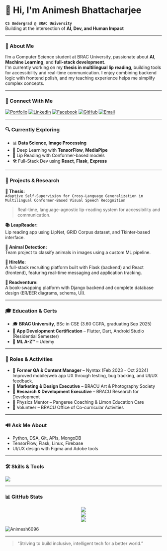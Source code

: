 # 👋 Hi, I'm Animesh Bhattacharjee  
**`CS Undergrad @ BRAC University`**  
Building at the intersection of **AI, Dev, and Human Impact**

---

### 🚀 About Me
I’m a Computer Science student at BRAC University, passionate about **AI**, **Machine Learning**, and **full-stack development**.  
I'm currently working on my **thesis in multilingual lip reading**, building tools for accessibility and real-time communication. I enjoy combining backend logic with frontend polish, and my teaching experience helps me simplify complex concepts.

---

### 📢 Connect With Me

[![Portfolio](https://img.shields.io/badge/Portfolio-%23a020f0.svg?&style=flat-square&logo=internet-explorer&logoColor=white)](https://animeshbhattacharjeeofficial.netlify.app)
[![LinkedIn](https://img.shields.io/badge/LinkedIn-%230077B5.svg?&style=flat-square&logo=linkedin&logoColor=white)](https://linkedin.com/in/animesh-bhattacharjee-jhalok/)
[![Facebook](https://img.shields.io/badge/Facebook-%231877F2.svg?&style=flat-square&logo=facebook&logoColor=white)](https://facebook.com/animesh.bhattacharjee.6096)
[![GitHub](https://img.shields.io/badge/GitHub-%2312100E.svg?&style=flat-square&logo=github&logoColor=white)](https://github.com/Animesh6096)
[![Email](https://img.shields.io/badge/Gmail-D14836?style=flat-square&logo=gmail&logoColor=white)](mailto:animesh.bhattacharjee.jhalok@gmail.com)

---

### 🔍 Currently Exploring
- 📊 **Data Science**, **Image Processing**
- 🔬 Deep Learning with **TensorFlow**, **MediaPipe**
- 🧠 Lip Reading with Conformer-based models
- 🛠️ Full-Stack Dev using **React**, **Flask**, **Express**

---

### 🧠 Projects & Research

**🔪 Thesis:**  
`Adaptive Self-Supervision for Cross-Language Generalization in Multilingual Conformer-Based Visual Speech Recognition`  
> Real-time, language-agnostic lip-reading system for accessibility and communication.

**📚 LeapReader:**  
Lip reading app using LipNet, GRID Corpus dataset, and Tkinter-based interface.

**🧠 Animal Detection:**  
Team project to classify animals in images using a custom ML pipeline.

**💼 HireMe:**  
A full-stack recruiting platform built with Flask (backend) and React (frontend), featuring real-time messaging and application tracking.

**📖 Readventure:**  
A book-swapping platform with Django backend and complete database design (ER/EER diagrams, schema, UI).

---

### 🎓 Education & Certs
- 🎓 **BRAC University**, BSc in CSE (3.60 CGPA, graduating Sep 2025)
- 📱 **App Development Certification** – Flutter, Dart, Android Studio (Residential Semester)
- 🤖 **ML A-Z™** – Udemy

---

### 🌟 Roles & Activities
- 👤 **Former QA & Content Manager** – Nyntax (Feb 2023 - Oct 2024)  
  Improved mobile/web app UX through testing, bug tracking, and UI/UX feedback.
- 🎨 **Marketing & Design Executive** – BRACU Art & Photography Society  
- 🔬 **Research & Development Executive** – BRACU Research for Development  
- 🎤 Physics Mentor – Pangeree Coaching & Limon Education Care  
- 📍 Volunteer – BRACU Office of Co-curricular Activities

---

### 🔊 Ask Me About
- Python, DSA, Git, APIs, MongoDB  
- TensorFlow, Flask, Linux, Firebase  
- UI/UX design with Figma and Adobe tools

---

### 🛠️ Skills & Tools
<p>
  <img src="https://skillicons.dev/icons?i=py,cpp,js,ts,html,css,react,django,flask,mongodb,mysql,git,linux,figma,vscode,tensorflow" />
</p>

---

### 📊 GitHub Stats

<p align="center">
  <img src="https://github-readme-streak-stats.herokuapp.com/?user=Animesh6096&theme=tokyonight" />
  <br />
  <img src="https://github-readme-stats.vercel.app/api/top-langs?username=Animesh6096&layout=compact&theme=tokyonight&langs_count=8" />
  <br />
  <img src="https://github-readme-stats.vercel.app/api?username=Animesh6096&count_private=true&theme=tokyonight&show_icons=true" />
</p>

<p align="left">
  <img src="https://komarev.com/ghpvc/?username=Animesh6096&label=Profile%20Views&color=0e75b6&style=flat" alt="Animesh6096" />
</p>

---

> “Striving to build inclusive, intelligent tech for a better world.”
